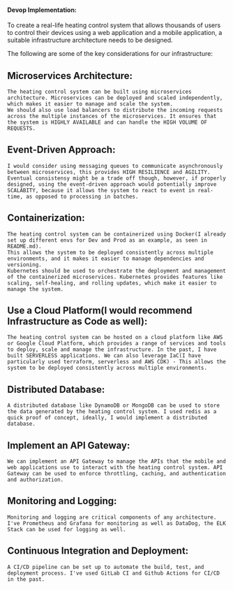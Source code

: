 #### Devop Implementation:

To create a real-life heating control system that allows thousands of users to control their devices using a web application and a mobile application, a suitable infrastructure architecture needs to be designed.

The following are some of the key considerations for our infrastructure:

## Microservices Architecture:
    The heating control system can be built using microservices architecture. Microservices can be deployed and scaled independently, which makes it easier to manage and scale the system.
    We should also use load balancers to distribute the incoming requests across the multiple instances of the microservices. It ensures that the system is HIGHLY AVAILABLE and can handle the HIGH VOLUME OF REQUESTS.

## Event-Driven Approach:
    I would consider using messaging queues to communicate asynchronously between microservices, this provides HIGH RESILIENCE and AGILITY.
    Eventual consistensy might be a trade off though, however, if properly designed, using the event-driven approach would potentially improve SCALABITY, because it allows the system to react to event in real-time, as opposed to processing in batches.

## Containerization: 
    The heating control system can be containerized using Docker(I already set up different envs for Dev and Prod as an example, as seen in README.md).
    This allows the system to be deployed consistently across multiple environments, and it makes it easier to manage dependencies and versioning.
    Kubernetes should be used to orchestrate the deployment and management of the containerized microservices. Kubernetes provides features like scaling, self-healing, and rolling updates, which make it easier to manage the system.

## Use a Cloud Platform(I would recommend Infrastructure as Code as well):
    The heating control system can be hosted on a cloud platform like AWS or Google Cloud Platform, which provides a range of services and tools to deploy, scale and manage the infrastructure. In the past, I have built SERVERLESS applications. We can also leverage IaC(I have particularly used terraform, serverless and AWS CDK) - This allows the system to be deployed consistently across multiple environments.

## Distributed Database:
    A distributed database like DynamoDB or MongoDB can be used to store the data generated by the heating control system. I used redis as a quick proof of concept, ideally, I would implement a distributed database.

## Implement an API Gateway:
    We can implement an API Gateway to manage the APIs that the mobile and web applications use to interact with the heating control system. API Gateway can be used to enforce throttling, caching, and authentication and authorization.


## Monitoring and Logging:
    Monitoring and logging are critical components of any architecture. I've Prometheus and Grafana for monitoring as well as DataDog, the ELK Stack can be used for logging as well.

## Continuous Integration and Deployment:
    A CI/CD pipeline can be set up to automate the build, test, and deployment process. I've used GitLab CI and Github Actions for CI/CD in the past.
